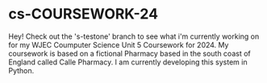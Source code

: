 # cs-COURSEWORK-24

Hey! Check out the 's-testone' branch to see what i'm currently working on for my WJEC Coumputer Science Unit 5 Coursework for 2024.
My coursework is based on a fictional Pharmacy based in the south coast of England called Calle Pharmacy.
I am currently developing this system in Python.
